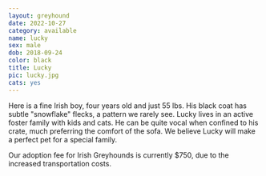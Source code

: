 ```yaml
---
layout: greyhound
date: 2022-10-27
category: available
name: lucky
sex: male
dob: 2018-09-24
color: black
title: Lucky
pic: lucky.jpg
cats: yes
---
```

Here is a fine Irish boy, four years old and just 55 lbs. His black coat has subtle "snowflake" flecks, a pattern we rarely see. Lucky lives in an active foster family with kids and cats. He can be quite vocal when confined to his crate, much preferring the comfort of the sofa. We believe Lucky will make a perfect pet for a special family. 

Our adoption fee for Irish Greyhounds is currently $750, due to the increased transportation costs. 

